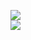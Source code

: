 [![](https://img.shields.io/badge/Made%20With-Github%20Spray-lightgrey.svg?style=for-the-badge&logo=github)](https://github.com/Annihil/github-spray#824)  
[![](https://i.imgur.com/2DrTn0Z.gif)](https://github.com/Annihil/github-spray)